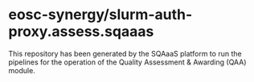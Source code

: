 <!--
SPDX-FileCopyrightText: Copyright contributors to the Software Quality Assurance as a Service (SQAaaS) project <sqaaas@ibergrid.eu>

SPDX-License-Identifier: GPL-3.0-only
-->

# eosc-synergy/slurm-auth-proxy.assess.sqaaas
This repository has been generated by the SQAaaS platform to run the pipelines
for the operation of the
Quality Assessment & Awarding (QAA)
module.